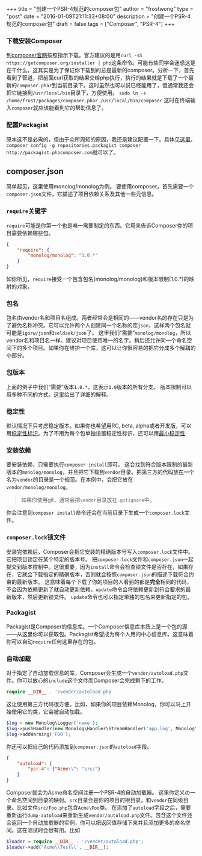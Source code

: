 +++
title = "创建一个PSR-4规范的composer包"
author = "frostwong"
type = "post"
date = "2016-01-09T21:11:33+08:00"
description = "创建一个PSR-4规范的composer包"
draft = false
tags = ["Composer", "PSR-4"]
+++

### 下载安装Composer
到[composer官网](https://getcomposer.org/download/)按照指示下载。官方建议的是用`curl -sS https://getcomposer.org/installer | php`这条命令。可能有些同学会迷惑这是在干什么，这其实是为了保证你下载到的总是最新的composer。分析一下，首先看到了管道，把前面curl获取的结果交给php执行，执行的结果就是下载了一个最新的`composer.phar`到当前目录下。这时虽然也可以说已经能用了，但通常我还会把它链接到`/usr/local/bin`目录下，方便使用。
`sudo ln -s /home/frost/packages/composer.phar /usr/local/bin/composer`
这时在终端输入`composer`就应该能看到它的帮助信息了。

### 配置Packagist
原本这不是必需的，但由于众所周知的原因，我还是建议配置一下。具体见[这里](http://pkg.phpcomposer.com/)。
`composer config -g repositories.packagist composer http://packagist.phpcomposer.com`就可以了。

## composer.json
简单起见，这里使用monolog/monolog为例。
要使用composer，首先需要一个`composer.json`文件，它描述了项目依赖关系及其他一些元信息。
### `require`关键字
`require`可能是你第一个也是唯一需要制定的东西。它用来告诉Composer你的项目需要依赖哪些包。

```json
{
	"require": {
		"monolog/monolog": "1.0.*"
	}
}
```

如你所见，`require`接受一个包含包名(monolog/monolog)和版本限制(1.0.*)的映射的对象。
### 包名
包名由vendor名和项目名组成。两者经常会是相同的——vendor名的存在只是为了避免名称冲突。它可以允许两个人创建同一个名称的库`json`，这样两个包名就可能是`igorw/json`和`seldaek/json`了。
这里我们“需要”`monolog/monolog`，所以vendor名和项目名一样。建议对项目使用唯一的名字。稍后还允许同一个命名空间下的多个项目。如果你在维护一个库，这可以让你很容易的把它分成多个解耦的小部分。
### 包版本
上面的例子中我们“需要”版本`1.0.*`，这表示`1.0`版本的所有分支。
版本限制可以用多种不同的方式，[这里](https://getcomposer.org/doc/articles/versions.md)给出了详细的解释。
### 稳定性
默认情况下只考虑稳定版本。如果你也希望用RC, beta, alpha或者开发版，可以用[稳定性标识](https://getcomposer.org/doc/04-schema.md#package-links)。为了不用为每个包单独设置稳定性标识，还可以用[最小稳定性](https://getcomposer.org/doc/04-schema.md#minimum-stability)
### 安装依赖
要安装依赖，只需要执行`composer install`即可。
这会找到符合版本限制的最新版本的`monolog/monolog`，并且把它下载到`vendor`目录。把第三方的代码放在一个名为`vendor`的目录是一个规范。在本例中，会把它放在`vendor/monolog/monolog`。
> 如果你使用git，通常会把`vendor`目录放在`.gitignore`中。

你会注意到`composer install`命令还会在当前目录下生成一个`composer.lock`文件。
### `composer.lock`锁文件
安装完依赖后，Composer会把它安装的精确版本号写入`composer.lock`文件中。它把项目锁定在某个特定的版本号。
把`composer.lock`文件和`composer.json`一起提交到版本控制中。这很重要，因为`install`命令会检查锁文件是否存在，如果存在，它就会下载指定的精确版本，否则就会按照`composer.json`的描述下载符合约束的最新版本。
这意味着每个下载了你的项目的人看到的都是**完全**相同的代码，不会因为依赖更新了就自动更新依赖。`update`命令会将依赖更新到符合要求的最新版本，然后更新锁文件。
`update`命令也可以指定单独的包名来更新指定的包。
### Packagist
Packagist是Composer的信息库。一个Composer信息库本质上是一个包的源——从这里你可以获取包。Packagist希望成为每个人用的中心信息库。这意味着你可以自动`require`任何这里存在的包。
### 自动加载
对于指定了自动加载信息的库，Composer会生成一个`vendor/autoload.php`文件。你可以放心的`include`这个文件而Composer会完成剩下的工作。
```php
require __DIR__ . '/vendor/autoload.php
```
这让使用第三方代码很方便。比如，如果你的项目依赖Monolog，你可以马上开始使用它的类，它会被自动加载。

```php
$log = new Monolog\Logger('name');
$log->pushHandler(new Monolog\Handler\StreamHandler('app.log', Monolog\Logger::WARNING));
$log->addWarning('FOO');
```

你还可以把自己的代码添加到`composer.json`的`autoload`字段。

```json
{
	"autoload": {
		"psr-4": {"Acme\\": "src/"}
	}
}
```

Composer就会为Acme命名空间注册一个PSR-4的自动加载器。
这里你定义の一个命名空间到目录的映射。`src`目录会是你的项目的根目录，和`vendor`在同级目录。比如文件`src/Foo.php`包含`Acme\Foo`类。
在添加了`autoload`字段之后，需要重新运行`dump-autoload`来重新生成`vendor/autoload.php`文件。包含这个文件还会返回一个自动加载器的实例，你可以把返回值存储下来并且添加更多的命名空间。这在测试时会很有用。比如

```php
$loader = require __DIR__ . '/vender/autoload.php';
$loader->add('Acme\\Test\\', __DIR__);
```

